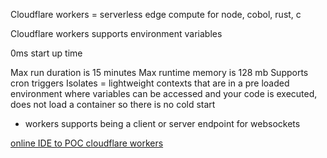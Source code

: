 
Cloudflare workers = serverless edge compute for node, cobol, rust, c


Cloudflare workers supports environment variables

0ms start up time

Max run duration is 15 minutes
Max runtime memory is 128 mb
Supports cron triggers
Isolates = lightweight contexts that are in a pre loaded environment where variables can be accessed and your code is executed, does not load a container so there is no cold start

- workers supports being a client or server endpoint for websockets


[online IDE to POC cloudflare workers](https://cloudflareworkers.com/#36ebe026bf3510a2e5acace89c09829f:about:blank)